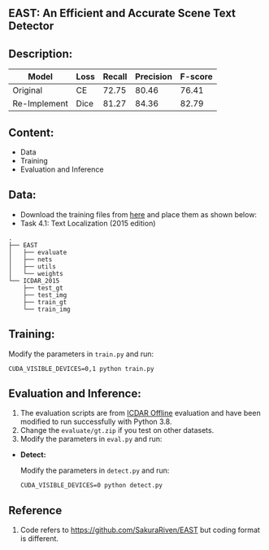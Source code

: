 ## EAST: An Efficient and Accurate Scene Text Detector


## Description:

| Model | Loss | Recall | Precision | F-score |
|-------|------|--------|-----------|---------|
| Original | CE | 72.75 | 80.46 | 76.41 |
| Re-Implement | Dice | 81.27 | 84.36 | 82.79 |


## Content:
- Data
- Training
- Evaluation and Inference

## Data:
- Download the training files from [here](https://rrc.cvc.uab.es/?ch=4&com=downloads) and place them as shown below:
- Task 4.1: Text Localization (2015 edition)
```
.
├── EAST
│   ├── evaluate
│   ├── nets
│   ├── utils
│   └── weights
└── ICDAR_2015
    ├── test_gt
    ├── test_img
    ├── train_gt
    └── train_img

```

## Training:

Modify the parameters in `train.py` and run:

```
CUDA_VISIBLE_DEVICES=0,1 python train.py
```

## Evaluation and Inference:
1. The evaluation scripts are from [ICDAR Offline](https://rrc.cvc.uab.es/?ch=4&com=mymethods&task=1) evaluation and have been modified to run successfully with Python 3.8.
2. Change the `evaluate/gt.zip` if you test on other datasets.
3. Modify the parameters in `eval.py` and run:

- **Detect:**

    Modify the parameters in `detect.py` and run:
  ```
  CUDA_VISIBLE_DEVICES=0 python detect.py
  ```

## Reference
1. Code refers to https://github.com/SakuraRiven/EAST but coding format is different.